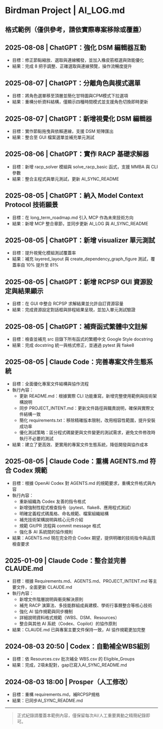 <!-- AI/人工自動任務與重大異動/bug/決策日誌，回溯必查。 -->

# Birdman Project | AI_LOG.md

## 格式範例（僅供參考，請依實際專案移除或覆蓋）

## 2025-08-08 | ChatGPT：強化 DSM 編輯器互動
- 目標：修正節點縮放、選取與連線觸發，並加入橡皮筋框選與效能優化
- 結果：完成 8 把手調整、正確選取與連線預覽，操作流暢度提升

## 2025-08-07 | ChatGPT：分離角色與模式選單
- 目標：將角色選單移至頂層並簡化甘特圖與CPM模式下拉選項
- 結果：重構分析資料結構，僅顯示四種時間模式並支援角色切換即時更新

## 2025-08-07 | ChatGPT：新增視覺化 DSM 編輯器
- 目標：實作節點拖曳與依賴連線，支援 DSM 矩陣匯出
- 結果：整合至 GUI 檔案選單並補充單元測試

## 2025-08-06 | ChatGPT：實作 RACP 基礎求解器
- 目標：新增 racp_solver 模組與 solve_racp_basic 函式，支援 MMBA 與 CLI 參數
- 結果：整合主程式與單元測試，更新 AI_SYNC_README

## 2025-08-05 | ChatGPT：納入 Model Context Protocol 技術願景
- 目標：在 long_term_roadmap.md 引入 MCP 作為未來技術方向
- 結果：新增 MCP 整合章節，並同步更新 AI_LOG 與 AI_SYNC_README

## 2025-08-05 | ChatGPT：新增 visualizer 單元測試
- 目標：提升視覺化模組測試覆蓋率
- 結果：補充 layered_layout 與 create_dependency_graph_figure 測試，覆蓋率自 10% 提升至 81%

## 2025-08-05 | ChatGPT：新增 RCPSP GUI 資源設定與結果顯示
- 目標：在 GUI 中整合 RCPSP 求解結果並允許自訂資源容量
- 結果：完成資源設定對話框與排程結果呈現，並加入單元測試驗證

## 2025-08-05 | ChatGPT：補齊函式繁體中文註解
- 目標：檢查並補充 src 目錄下所有函式的繁體中文 Google Style docstring
- 結果：完成 docstring 統一與格式修正，並通過 pytest 與 flake8

## 2025-08-05 | Claude Code：完善專案文件生態系統
- 目標：全面優化專案文件結構與協作流程
- 執行內容：
  - 更新 README.md：根據實際 CLI 功能重寫，新增完整使用範例與技術架構說明
  - 同步 PROJECT_INTENT.md：更新文件路徑與職責說明，確保與實際文件結構一致
  - 簡化 requirements.txt：移除精確版本限制，改用相容性範圍，提升安裝成功率
  - 優化測試策略：區分程式碼變更與文件變更的測試需求，避免文件修改時執行不必要的測試
- 結果：建立了更高效、更實用的專案文件生態系統，降低開發與協作成本

## 2025-08-05 | Claude Code：重構 AGENTS.md 符合 Codex 規範
- 目標：根據 OpenAI Codex 對 AGENTS.md 的規範要求，重構文件格式與內容
- 執行內容：
  - 重新組織為 Codex 友善的指令格式
  - 新增強制性程式檢查指令（pytest、flake8、應用程式測試）
  - 明確定義程式碼風格、命名規範、檔案組織結構
  - 補充技術架構說明與核心元件介紹
  - 規範 Git/PR 流程與 commit message 格式
  - 強化多 AI 系統間的協作規則
- 結果：AGENTS.md 現在完全符合 Codex 期望，提供明確的技術指令與品質檢查要求

## 2025-01-09 | Claude Code：整合並完善 CLAUDE.md
- 目標：根據 Requirements.md、AGENTS.md、PROJECT_INTENT.md 等主要文件，全面更新 CLAUDE.md
- 執行內容：
  - 新增文件階層說明與衝突解決原則
  - 補充 RACP 演算法、多技能群組成員建模、學術行事曆整合等核心技術
  - 強化 AI 協作規範與同步機制
  - 詳細說明資料格式規範（WBS、DSM、Resources）
  - 整合與其他 AI 系統（Codex、Copilot）的協作原則
- 結果：CLAUDE.md 已與專案主要文件保持一致，AI 協作規範更加完整

## 2024-08-03 20:50 | Codex：自動補全WBS組別
- 目標：依 Resources.csv 批次補全 WBS.csv 的 Eligible_Groups
- 結果：完成，2項未配對，gap已寫入AI_SYNC_README.md

## 2024-08-03 18:00 | Prosper（人工修改）
- 目標：重構 requirements.md，補RCPSP規格
- 結果：已同步AI_SYNC_README.md

---

> 正式紀錄請覆蓋本範例內容，僅保留每次AI/人工重要異動之精簡紀錄即可。

